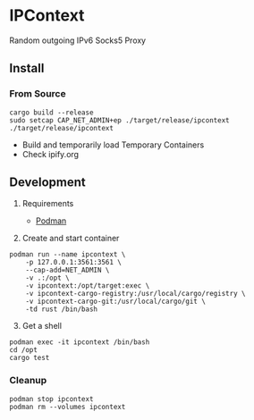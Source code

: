 # IPContext

Random outgoing IPv6 Socks5 Proxy

## Install

### From Source

```
cargo build --release
sudo setcap CAP_NET_ADMIN+ep ./target/release/ipcontext
./target/release/ipcontext
```

- Build and temporarily load Temporary Containers
- Check ipify.org

## Development

1. Requirements

   - [Podman](https://podman.io/)

2. Create and start container

```
podman run --name ipcontext \
    -p 127.0.0.1:3561:3561 \
    --cap-add=NET_ADMIN \
    -v .:/opt \
    -v ipcontext:/opt/target:exec \
    -v ipcontext-cargo-registry:/usr/local/cargo/registry \
    -v ipcontext-cargo-git:/usr/local/cargo/git \
    -td rust /bin/bash
```

3. Get a shell

```
podman exec -it ipcontext /bin/bash
cd /opt
cargo test
```

### Cleanup

```
podman stop ipcontext
podman rm --volumes ipcontext
```
